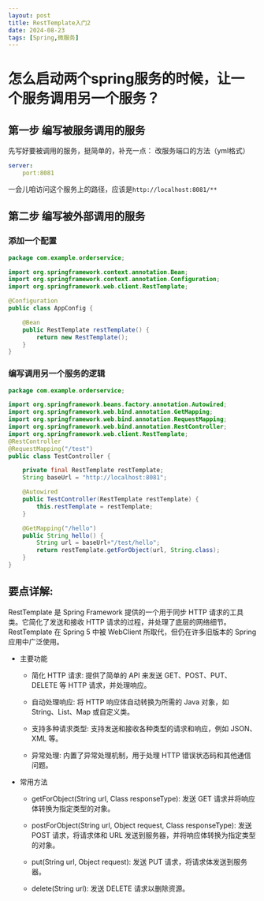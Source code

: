```yaml
---
layout: post
title: RestTemplate入门2
date: 2024-08-23
tags: [Spring,微服务]
---
```


# 怎么启动两个spring服务的时候，让一个服务调用另一个服务？
## 第一步 编写被服务调用的服务
先写好要被调用的服务，挺简单的，补充一点：
改服务端口的方法（yml格式）
```yml
server:
    port:8081
```

一会儿咱访问这个服务上的路径，应该是`http://localhost:8081/**`

## 第二步 编写被外部调用的服务
### 添加一个配置
```java
package com.example.orderservice;

import org.springframework.context.annotation.Bean;
import org.springframework.context.annotation.Configuration;
import org.springframework.web.client.RestTemplate;

@Configuration
public class AppConfig {

    @Bean
    public RestTemplate restTemplate() {
        return new RestTemplate();
    }
}
``` 

### 编写调用另一个服务的逻辑
```java
package com.example.orderservice;

import org.springframework.beans.factory.annotation.Autowired;
import org.springframework.web.bind.annotation.GetMapping;
import org.springframework.web.bind.annotation.RequestMapping;
import org.springframework.web.bind.annotation.RestController;
import org.springframework.web.client.RestTemplate;
@RestController
@RequestMapping("/test")
public class TestController {

    private final RestTemplate restTemplate;
    String baseUrl = "http://localhost:8081";

    @Autowired
    public TestController(RestTemplate restTemplate) {
        this.restTemplate = restTemplate;
    }

    @GetMapping("/hello")
    public String hello() {
        String url = baseUrl+"/test/hello";
        return restTemplate.getForObject(url, String.class);
    }
}
```

## 要点详解:
RestTemplate 是 Spring Framework 提供的一个用于同步 HTTP 请求的工具类。它简化了发送和接收 HTTP 请求的过程，并处理了底层的网络细节。RestTemplate 在 Spring 5 中被 WebClient 所取代，但仍在许多旧版本的 Spring 应用中广泛使用。

- 主要功能
  - 简化 HTTP 请求: 提供了简单的 API 来发送 GET、POST、PUT、DELETE 等 HTTP 请求，并处理响应。

  - 自动处理响应: 将 HTTP 响应体自动转换为所需的 Java 对象，如 String、List、Map 或自定义类。

  - 支持多种请求类型: 支持发送和接收各种类型的请求和响应，例如 JSON、XML 等。

  - 异常处理: 内置了异常处理机制，用于处理 HTTP 错误状态码和其他通信问题。

- 常用方法
  - getForObject(String url, Class<T> responseType): 发送 GET 请求并将响应体转换为指定类型的对象。

  - postForObject(String url, Object request, Class<T> responseType): 发送 POST 请求，将请求体和 URL 发送到服务器，并将响应体转换为指定类型的对象。

  - put(String url, Object request): 发送 PUT 请求，将请求体发送到服务器。

  - delete(String url): 发送 DELETE 请求以删除资源。
  